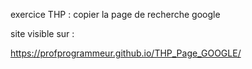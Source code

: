 exercice THP : copier la page de recherche google   

site visible sur :   

https://profprogrammeur.github.io/THP_Page_GOOGLE/

